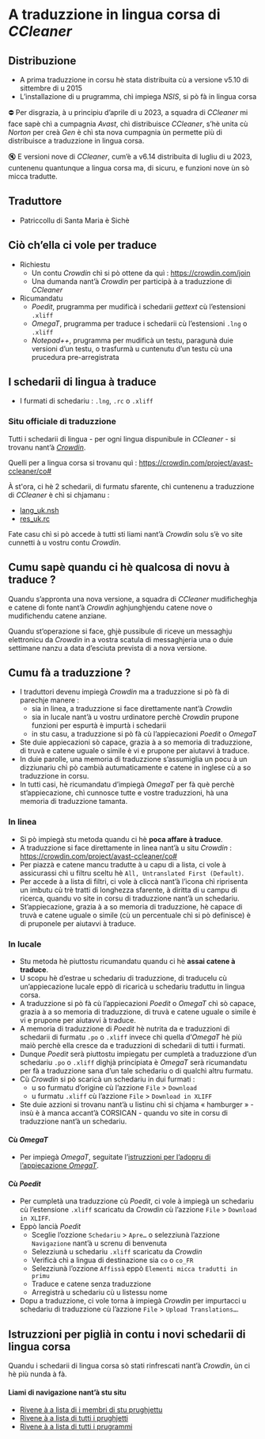 # A traduzzione in lingua corsa di _CCleaner_

## Distribuzione
- A prima traduzzione in corsu hè stata distribuita cù a versione v5.10 di sittembre di u 2015
- L’installazione di u prugramma, chì impiega _NSIS_, si pò fà in lingua corsa  
  
⛔ Per disgrazia, à u principiu d’aprile di u 2023, a squadra di _CCleaner_ mi face sapè chì a cumpagnia _Avast_, chì distribuisce _CCleaner_, s’hè unita cù _Norton_ per creà _Gen_ è chì sta nova cumpagnia ùn permette più di distribuisce a traduzzione in lingua corsa.  
  
🔇 E versioni nove di _CCleaner_, cum’è a v6.14 distribuita di lugliu di u 2023, cuntenenu quantunque a lingua corsa ma, di sicuru, e funzioni nove ùn sò micca tradutte.
## Traduttore
- Patriccollu di Santa Maria è Sichè

## Ciò ch’ella ci vole per traduce
- Richiestu
  - Un contu _Crowdin_ chì si pò ottene da quì : https://crowdin.com/join
  - Una dumanda nant’à _Crowdin_ per participà à a traduzzione di _CCleaner_
- Ricumandatu
  - _Poedit_, prugramma per mudificà i schedarii _gettext_ cù l’estensioni `.xliff`
  - _OmegaT_, prugramma per traduce i schedarii cù l’estensioni `.lng` o `.xliff`
  - _Notepad++_, prugramma per mudificà un testu, paragunà duie versioni d’un testu, o trasfurmà u cuntenutu d’un testu cù una prucedura pre-arregistrata

## I schedarii di lingua à traduce

- I furmati di schedariu : `.lng`, `.rc` o `.xliff`

### Situ officiale di traduzzione

Tutti i schedarii di lingua - per ogni lingua dispunibule in _CCleaner_ - si trovanu nant’à [_Crowdin_](https://crowdin.com/project/avast-ccleaner).

Quelli per a lingua corsa si trovanu quì : https://crowdin.com/project/avast-ccleaner/co#

À st'ora, ci hè 2 schedarii, di furmatu sfarente, chì cuntenenu a traduzzione di _CCleaner_ è chì si chjamanu :
- [lang_uk.nsh](https://crowdin.com/translate/avast-ccleaner/1613/en-co)
- [res_uk.rc](https://crowdin.com/translate/avast-ccleaner/3434/en-co)

Fate casu chì si pò accede à tutti sti liami nant’à _Crowdin_ solu s’è vo site cunnetti à u vostru contu _Crowdin_.

## Cumu sapè quandu ci hè qualcosa di novu à traduce ?

Quandu s’appronta una nova versione, a squadra di _CCleaner_ mudificheghja e catene di fonte nant’à _Crowdin_ aghjunghjendu catene nove o mudifichendu catene anziane.  

Quandu st’operazione si face, ghjè pussibule di riceve un messaghju elettronicu da _Crowdin_ in a vostra scatula di messaghjeria una o duie settimane nanzu a data d’esciuta prevista di a nova versione.  

## Cumu fà a traduzzione ?

- I traduttori devenu impiegà _Crowdin_ ma a traduzzione si pò fà di parechje manere :
  - sia in linea, a traduzzione si face direttamente nant’à _Crowdin_
  - sia in lucale nant’à u vostru urdinatore perchè _Crowdin_ prupone funzioni per espurtà è impurtà i schedarii
  - in stu casu, a traduzzione si pò fà cù l’appiecazioni _Poedit_ o _OmegaT_
- Ste duie appiecazioni sò capace, grazia à a so memoria di traduzzione, di truvà e catene uguale o simile è vi e prupone per aiutavvi à traduce.
- In duie parolle, una memoria di traduzzione s’assumiglia un pocu à un dizziunariu chì pò cambià autumaticamente e catene in inglese cù a so traduzzione in corsu.
- In tutti casi, hè ricumandatu d’impiegà _OmegaT_ per fà què perchè st’appiecazione, chì cunnosce tutte e vostre traduzzioni, hà una memoria di traduzzione tamanta.

### In linea
- Si pò impiegà stu metoda quandu ci hè __poca affare à traduce__.
- A traduzzione si face direttamente in linea nant’à u situ _Crowdin_ :  
  https://crowdin.com/project/avast-ccleaner/co#
- Per piazzà e catene mancu tradutte à u capu di a lista, ci vole à assicurassi chì u filtru sceltu hè `All, Untranslated First (Default)`.
- Per accede à a lista di filtri, ci vole à cliccà nant’à l’icona chì riprisenta un imbutu cù trè tratti di longhezza sfarente, à diritta di u campu di ricerca, quandu vo site in corsu di traduzzione nant’à un schedariu.
- St’appiecazione, grazia à a so memoria di traduzzione, hè capace di truvà e catene uguale o simile (cù un percentuale chì si pò definisce) è di pruponele per aiutavvi à traduce.

### In lucale
- Stu metoda hè piuttostu ricumandatu quandu ci hè __assai catene à traduce__.
- U scopu hè d’estrae u schedariu di traduzzione, di traducelu cù un’appiecazione lucale eppò di ricaricà u schedariu traduttu in lingua corsa.
- A traduzzione si pò fà cù l’appiecazioni _Poedit_ o _OmegaT_ chì sò capace, grazia à a so memoria di traduzzione, di truvà e catene uguale o simile è vi e prupone per aiutavvi à traduce.
- A memoria di traduzzione di _Poedit_ hè nutrita da e traduzzioni di schedarii di furmatu `.po` o `.xliff` invece chì quella d’_OmegaT_ hè più maiò perchè ella cresce da e traduzzioni di schedarii di tutti i furmati.
- Dunque _Poedit_ serà piuttostu impiegatu per cumpletà a traduzzione d’un schedariu `.po` o `.xliff` dighjà principiata è _OmegaT_ serà ricumandatu per fà a traduzzione sana d’un tale schedariu o di qualchì altru furmatu.
- Cù _Crowdin_ si pò scaricà un schedariu in dui furmati :
  - u so furmatu d’origine cù l’azzione `File` > `Download`
  - u furmatu `.xliff` cù l’azzione `File` > `Download in XLIFF`
- Ste duie azzioni si trovanu nant’à u listinu chì si chjama « hamburger » - insù è à manca accant’à CORSICAN - quandu vo site in corsu di traduzzione nant’à un schedariu.
#### Cù _OmegaT_
  - Per impiegà _OmegaT_, seguitate l’[istruzzioni per l’adopru di l’appiecazione _OmegaT_](OmegaT.md).
#### Cù  _Poedit_
  - Per cumpletà una traduzzione cù _Poedit_, ci vole à impiegà un schedariu cù l’estensione `.xliff` scaricatu da _Crowdin_ cù l’azzione `File` > `Download in XLIFF`.
  - Eppò lancià _Poedit_
    - Sceglie l’ozzione `Schedariu` > `Apre…` o selezziunà l’azzione `Navigazione` nant’à u screnu di benvenuta
    - Selezziunà u schedariu `.xliff` scaricatu da _Crowdin_
    - Verificà chì a lingua di destinazione sia `co` o `co_FR`
    - Selezziunà l’ozzione `Affissà` eppò `Elementi micca tradutti in primu`
    - Traduce e catene senza traduzzione
    - Arregistrà u schedariu cù u listessu nome
- Dopu a traduzzione, ci vole torna à impiegà _Crowdin_ per impurtacci u schedariu di traduzzione cù l’azzione `File` > `Upload Translations…`.

## Istruzzioni per piglià in contu i novi schedarii di lingua corsa

Quandu i schedarii di lingua corsa sò stati rinfrescati nant’à _Crowdin_, ùn ci hè più nunda à fà.

#### Liami di navigazione nant’à stu situ
- [Rivene à a lista di i membri di stu prughjettu](./)
- [Rivene à a lista di tutti i prughjetti](../)
- [Rivene à a lista di tutti i prugrammi](../../../../#readme)
